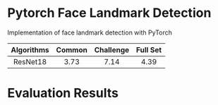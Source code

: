 # Pytorch Face Landmark Detection
Implementation of face landmark detection with PyTorch

| Algorithms | Common | Challenge | Full Set |
|:-:|:-:|:-:|:-:|
| ResNet18 | 3.73 | 7.14 | 4.39 |

# Evaluation Results



